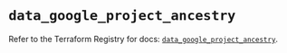 # `data_google_project_ancestry`

Refer to the Terraform Registry for docs: [`data_google_project_ancestry`](https://registry.terraform.io/providers/hashicorp/google/6.28.0/docs/data-sources/project_ancestry).
